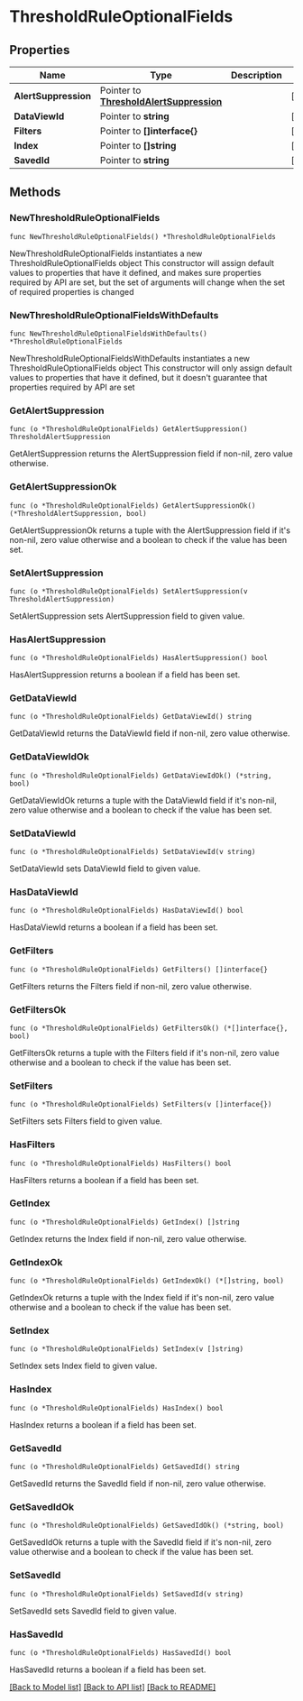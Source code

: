 # ThresholdRuleOptionalFields

## Properties

Name | Type | Description | Notes
------------ | ------------- | ------------- | -------------
**AlertSuppression** | Pointer to [**ThresholdAlertSuppression**](ThresholdAlertSuppression.md) |  | [optional] 
**DataViewId** | Pointer to **string** |  | [optional] 
**Filters** | Pointer to **[]interface{}** |  | [optional] 
**Index** | Pointer to **[]string** |  | [optional] 
**SavedId** | Pointer to **string** |  | [optional] 

## Methods

### NewThresholdRuleOptionalFields

`func NewThresholdRuleOptionalFields() *ThresholdRuleOptionalFields`

NewThresholdRuleOptionalFields instantiates a new ThresholdRuleOptionalFields object
This constructor will assign default values to properties that have it defined,
and makes sure properties required by API are set, but the set of arguments
will change when the set of required properties is changed

### NewThresholdRuleOptionalFieldsWithDefaults

`func NewThresholdRuleOptionalFieldsWithDefaults() *ThresholdRuleOptionalFields`

NewThresholdRuleOptionalFieldsWithDefaults instantiates a new ThresholdRuleOptionalFields object
This constructor will only assign default values to properties that have it defined,
but it doesn't guarantee that properties required by API are set

### GetAlertSuppression

`func (o *ThresholdRuleOptionalFields) GetAlertSuppression() ThresholdAlertSuppression`

GetAlertSuppression returns the AlertSuppression field if non-nil, zero value otherwise.

### GetAlertSuppressionOk

`func (o *ThresholdRuleOptionalFields) GetAlertSuppressionOk() (*ThresholdAlertSuppression, bool)`

GetAlertSuppressionOk returns a tuple with the AlertSuppression field if it's non-nil, zero value otherwise
and a boolean to check if the value has been set.

### SetAlertSuppression

`func (o *ThresholdRuleOptionalFields) SetAlertSuppression(v ThresholdAlertSuppression)`

SetAlertSuppression sets AlertSuppression field to given value.

### HasAlertSuppression

`func (o *ThresholdRuleOptionalFields) HasAlertSuppression() bool`

HasAlertSuppression returns a boolean if a field has been set.

### GetDataViewId

`func (o *ThresholdRuleOptionalFields) GetDataViewId() string`

GetDataViewId returns the DataViewId field if non-nil, zero value otherwise.

### GetDataViewIdOk

`func (o *ThresholdRuleOptionalFields) GetDataViewIdOk() (*string, bool)`

GetDataViewIdOk returns a tuple with the DataViewId field if it's non-nil, zero value otherwise
and a boolean to check if the value has been set.

### SetDataViewId

`func (o *ThresholdRuleOptionalFields) SetDataViewId(v string)`

SetDataViewId sets DataViewId field to given value.

### HasDataViewId

`func (o *ThresholdRuleOptionalFields) HasDataViewId() bool`

HasDataViewId returns a boolean if a field has been set.

### GetFilters

`func (o *ThresholdRuleOptionalFields) GetFilters() []interface{}`

GetFilters returns the Filters field if non-nil, zero value otherwise.

### GetFiltersOk

`func (o *ThresholdRuleOptionalFields) GetFiltersOk() (*[]interface{}, bool)`

GetFiltersOk returns a tuple with the Filters field if it's non-nil, zero value otherwise
and a boolean to check if the value has been set.

### SetFilters

`func (o *ThresholdRuleOptionalFields) SetFilters(v []interface{})`

SetFilters sets Filters field to given value.

### HasFilters

`func (o *ThresholdRuleOptionalFields) HasFilters() bool`

HasFilters returns a boolean if a field has been set.

### GetIndex

`func (o *ThresholdRuleOptionalFields) GetIndex() []string`

GetIndex returns the Index field if non-nil, zero value otherwise.

### GetIndexOk

`func (o *ThresholdRuleOptionalFields) GetIndexOk() (*[]string, bool)`

GetIndexOk returns a tuple with the Index field if it's non-nil, zero value otherwise
and a boolean to check if the value has been set.

### SetIndex

`func (o *ThresholdRuleOptionalFields) SetIndex(v []string)`

SetIndex sets Index field to given value.

### HasIndex

`func (o *ThresholdRuleOptionalFields) HasIndex() bool`

HasIndex returns a boolean if a field has been set.

### GetSavedId

`func (o *ThresholdRuleOptionalFields) GetSavedId() string`

GetSavedId returns the SavedId field if non-nil, zero value otherwise.

### GetSavedIdOk

`func (o *ThresholdRuleOptionalFields) GetSavedIdOk() (*string, bool)`

GetSavedIdOk returns a tuple with the SavedId field if it's non-nil, zero value otherwise
and a boolean to check if the value has been set.

### SetSavedId

`func (o *ThresholdRuleOptionalFields) SetSavedId(v string)`

SetSavedId sets SavedId field to given value.

### HasSavedId

`func (o *ThresholdRuleOptionalFields) HasSavedId() bool`

HasSavedId returns a boolean if a field has been set.


[[Back to Model list]](../README.md#documentation-for-models) [[Back to API list]](../README.md#documentation-for-api-endpoints) [[Back to README]](../README.md)


